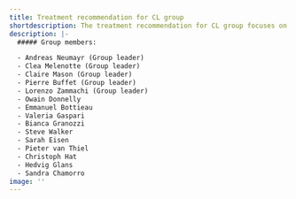 ```yaml
---
title: Treatment recommendation for CL group
shortdescription: The treatment recommendation for CL group focuses on compiling and updating best evidence-based, species-specific treatment recommendations for cutaneous leishmaniasis.
description: |-
  ##### Group members:

  - Andreas Neumayr (Group leader)
  - Clea Melenotte (Group leader)
  - Claire Mason (Group leader)
  - Pierre Buffet (Group leader)
  - Lorenzo Zammachi (Group leader)
  - Owain Donnelly
  - Emmanuel Bottieau
  - Valeria Gaspari
  - Bianca Granozzi
  - Steve Walker
  - Sarah Eisen
  - Pieter van Thiel
  - Christoph Hat
  - Hedvig Glans
  - Sandra Chamorro
image: ''
---
```


